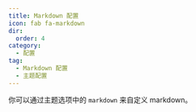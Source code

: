 ```yaml
---
title: Markdown 配置
icon: fab fa-markdown
dir:
  order: 4
category:
  - 配置
tag:
  - Markdown 配置
  - 主题配置
---
```


你可以通过主题选项中的 `markdown` 来自定义 markdown。

<Catalog />
